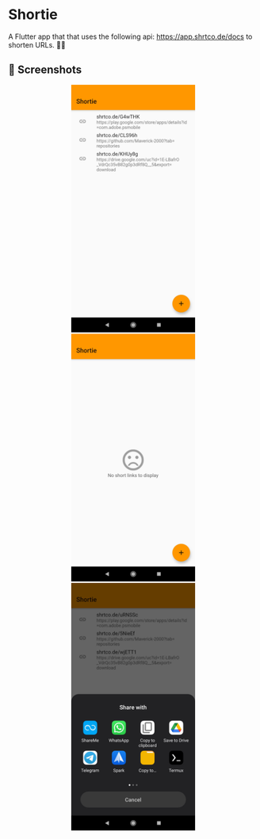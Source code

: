 # Shortie

A Flutter app that that uses the following api: https://app.shrtco.de/docs to shorten URLs. 🔗🔗

<h2> 📱 Screenshots </h2>
<p align="center">
  <img src="https://raw.githubusercontent.com/Maverick-2000/Shortie/master/Screenshots/screenie-0.jpg" width="250" hspace="4">
  <img src="https://raw.githubusercontent.com/Maverick-2000/Shortie/master/Screenshots/screenie-1.jpg" width="250" hspace="4">
  <img src="https://raw.githubusercontent.com/Maverick-2000/Shortie/master/Screenshots/screenie-2.jpg" width="250" hspace="4">
</p>
